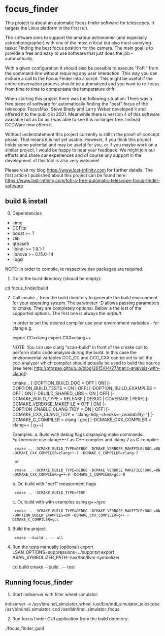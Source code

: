 focus_finder
============

This project is about an automatic focus finder software for telescopes. It targets the Linux platform in the first run.

The software aims to support the amateur astronomer (and especially astrophotographer) with one of the most critical but also most annoying tasks: Finding the best focus position for the camera. The main goal is to provide a free and easy to use software that just does the job - automatically.

With a given configuration it should also be possible to execute "FoFi" from the command-line without requiring any user interaction. This way you can include a call to the Focus Finder into a script. This might be useful if the entire observation process should be automatized and you want to re-focus from time to time to compensate the temperature drift. 

When starting this project there was the following situation: There was a free piece of software for automatically finding the "best" focus of the telescope: FocusMax. Steve Brady and Larry Weber developed it and offered it to the public in 2001. Meanwhile there is version 4 of this software available but as far as I was able to see it is no longer free. Instead CCDWare now offers it.

Without understatement this project currently is still in the proof-of-concept phase. That means it is not yet usable. However, if you think this project holds some potential and may be useful for you, or if you maybe work on a similar project, I would be happy to hear your feedback. We might join our efforts and share our experiences and of course any support in the development of this tool is also very welcome!

Please visit my blog https://www.lost-infinity.com for further details. The first article I published about this project can be found here: https://www.lost-infinity.com/fofi-a-free-automatic-telescope-focus-finder-software


build & install
---------------

0. Dependencies
 * cimg
 * CCFits
 * boost >= ?
 * zlib
 * qtbase5
 * libindi >= 1.8.1-1
 * libnova >= 0.15.0-14
 * libgsl

NOTE: In order to compile, te respective dev packages are required.


1. Go to the build directory (should be empty):

cd focus_finder/build


2. Call cmake .. from the build directory to generate the build environment for your operating system.
   The parameter -D allows passing parameters to cmake. They are completely optional.
   Below is the lost of the supported options. The first one is always the _default_.

   In order to set the desired compiler use your environment variables - for clang e.g.
	   
   export CC=clang
   export CXX=clang++

   NOTE: You can use clang "scan-build" in front of the cmake call to perform static code analysis during the build.
   	 In this case the environmental variables CCC_CC and CCC_CXX can be set to tell the ccc-analyzer which 
	 compiler should actually be used to build the source (see here: http://btorpey.github.io/blog/2015/04/27/static-analysis-with-clang/).

   cmake .. [-DOPTION_BUILD_DOC = OFF | ON]
   	    [-DOPTION_BUILD_TESTS = ON | OFF]
	    [-DOPTION_BUILD_EXAMPLES = OFF | ON]
	    [-DBUILD_SHARED_LIBS = ON | OFF]
            [-DCMAKE_BUILD_TYPE = RELEASE | DEBUG | COVERAGE | PERF]
	    [-DCMAKE_VERBOSE_MAKEFILE = OFF | ON]
	    [-DOPTION_ENABLE_CLANG_TIDY = ON | OFF]
	    [-DCMAKE_CXX_CLANG_TIDY = "clang-tidy;-checks=-*,readability-*"]
	    [-DCMAKE_C_COMPILER = clang | gcc]
	    [-DCMAKE_CXX_COMPILER = clang++ | g++]
	 
   Examples:
	a. Build with debug flags displaying make commands. Furthermore use clang++-7 as C++ compiler and clang-7 as C compiler:

		cmake .. -DCMAKE_BUILD_TYPE=DEBUG -DCMAKE_VERBOSE_MAKEFILE:BOOL=ON -DCMAKE_CXX_COMPILER=clang++-7 -DCMAKE_C_COMPILER=clang-7

		or

		cmake .. -DCMAKE_BUILD_TYPE=DEBUG -DCMAKE_VERBOSE_MAKEFILE:BOOL=ON -DCMAKE_CXX_COMPILER=g++-9 -DCMAKE_C_COMPILER=gcc-9

	b. Or, build with "perf" measurment flags

		cmake .. -DCMAKE_BUILD_TYPE=PERF


	c. Or, build with with examples using g++/gcc

		cmake .. -DCMAKE_BUILD_TYPE=DEBUG -DCMAKE_VERBOSE_MAKEFILE:BOOL=ON -DOPTION_BUILD_EXAMPLES=ON -DCMAKE_CXX_COMPILER=g++ -DCMAKE_C_COMPILER=gcc

3. Build the project.

		cmake --build . -- all


4. Run the tests manually (optional)
	export LSAN_OPTIONS=suppressions=../suppr.txt
	export ASAN_SYMBOLIZER_PATH=/usr/bin/llvm-symbolizer

	cd build
	cmake --build . -- test
	       

Running focus_finder
--------------------

1. Start indiserver with filter wheel simulator:

indiserver -v /usr/bin/indi_simulator_wheel /usr/bin/indi_simulator_telescope /usr/bin/indi_simulator_ccd /usr/bin/indi_simulator_focus

2. Run focus finder GUI application from the build directory:

./focus_finder_guid
